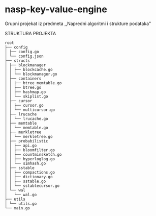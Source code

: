 # nasp-key-value-engine
Grupni projekat iz predmeta ,,Napredni algoritmi i strukture podataka" 

STRUKTURA PROJEKTA
```
root
├── config
│ ├── config.go 
│ └── config.json 
├── structs
│ ├── blockmanager
│ │ ├── blockcache.go
│ │ └── blockmanager.go
│ ├── containers
│ │ ├── btree_memtable.go
│ │ ├── btree.go
│ │ ├── hashmap.go
│ │ └── skiplist.go
│ ├── cursor
│ │ ├── cursor.go
│ │ └── multicursor.go
│ ├── lrucache
│ │ └── lrucache.go
│ ├── memtable
│ │ └── memtable.go
│ ├── merkletree
│ │ └── merkletree.go
│ ├── probabilistic
│ │ ├── api.go
│ │ ├── bloomfilter.go
│ │ ├── countminsketch.go
│ │ ├── hyperloglog.go
│ │ └── simhash.go
│ ├── sstable
│ │ ├── compactions.go
│ │ ├── dictionary.go
│ │ ├── sstable.go
│ │ └── sstablecursor.go
│ └── wal
│   └── wal.go
├── utils
│ └── utils.go
└── main.go
```
